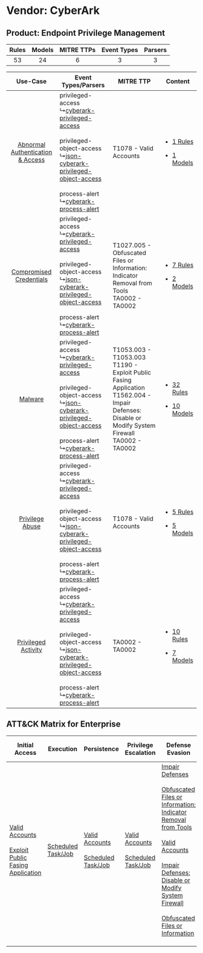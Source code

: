 Vendor: CyberArk
================
Product: Endpoint Privilege Management
--------------------------------------
| Rules | Models | MITRE TTPs | Event Types | Parsers |
|:-----:|:------:|:----------:|:-----------:|:-------:|
|  53   |   24   |     6      |      3      |    3    |

|    Use-Case    | Event Types/Parsers    | MITRE TTP    | Content    |
|:----:| ---- | ---- | ---- |
| [Abnormal Authentication & Access](../../../UseCases/uc_abnormal_authentication_&_access.md) |  privileged-access<br> ↳[cyberark-privileged-access](Ps/pC_cyberarkprivilegedaccess.md)<br><br> privileged-object-access<br> ↳[json-cyberark-privileged-object-access](Ps/pC_jsoncyberarkprivilegedobjectaccess.md)<br><br> process-alert<br> ↳[cyberark-process-alert](Ps/pC_cyberarkprocessalert.md)<br> | T1078 - Valid Accounts<br>    | [<ul><li>1 Rules</li></ul><ul><li>1 Models</li></ul>](RM/r_m_cyberark_endpoint_privilege_management_Abnormal_Authentication_&_Access.md) |
|          [Compromised Credentials](../../../UseCases/uc_compromised_credentials.md)          |  privileged-access<br> ↳[cyberark-privileged-access](Ps/pC_cyberarkprivilegedaccess.md)<br><br> privileged-object-access<br> ↳[json-cyberark-privileged-object-access](Ps/pC_jsoncyberarkprivilegedobjectaccess.md)<br><br> process-alert<br> ↳[cyberark-process-alert](Ps/pC_cyberarkprocessalert.md)<br> | T1027.005 - Obfuscated Files or Information: Indicator Removal from Tools<br>TA0002 - TA0002<br>    | [<ul><li>7 Rules</li></ul><ul><li>2 Models</li></ul>](RM/r_m_cyberark_endpoint_privilege_management_Compromised_Credentials.md)          |
|    [Malware](../../../UseCases/uc_malware.md)    |  privileged-access<br> ↳[cyberark-privileged-access](Ps/pC_cyberarkprivilegedaccess.md)<br><br> privileged-object-access<br> ↳[json-cyberark-privileged-object-access](Ps/pC_jsoncyberarkprivilegedobjectaccess.md)<br><br> process-alert<br> ↳[cyberark-process-alert](Ps/pC_cyberarkprocessalert.md)<br> | T1053.003 - T1053.003<br>T1190 - Exploit Public Fasing Application<br>T1562.004 - Impair Defenses: Disable or Modify System Firewall<br>TA0002 - TA0002<br> | [<ul><li>32 Rules</li></ul><ul><li>10 Models</li></ul>](RM/r_m_cyberark_endpoint_privilege_management_Malware.md)    |
|    [Privilege Abuse](../../../UseCases/uc_privilege_abuse.md)    |  privileged-access<br> ↳[cyberark-privileged-access](Ps/pC_cyberarkprivilegedaccess.md)<br><br> privileged-object-access<br> ↳[json-cyberark-privileged-object-access](Ps/pC_jsoncyberarkprivilegedobjectaccess.md)<br><br> process-alert<br> ↳[cyberark-process-alert](Ps/pC_cyberarkprocessalert.md)<br> | T1078 - Valid Accounts<br>    | [<ul><li>5 Rules</li></ul><ul><li>5 Models</li></ul>](RM/r_m_cyberark_endpoint_privilege_management_Privilege_Abuse.md)    |
|    [Privileged Activity](../../../UseCases/uc_privileged_activity.md)    |  privileged-access<br> ↳[cyberark-privileged-access](Ps/pC_cyberarkprivilegedaccess.md)<br><br> privileged-object-access<br> ↳[json-cyberark-privileged-object-access](Ps/pC_jsoncyberarkprivilegedobjectaccess.md)<br><br> process-alert<br> ↳[cyberark-process-alert](Ps/pC_cyberarkprocessalert.md)<br> | TA0002 - TA0002<br>    | [<ul><li>10 Rules</li></ul><ul><li>7 Models</li></ul>](RM/r_m_cyberark_endpoint_privilege_management_Privileged_Activity.md)    |

ATT&CK Matrix for Enterprise
----------------------------
| Initial Access                                                                                                                                            | Execution                                                               | Persistence                                                                                                                                | Privilege Escalation                                                                                                                       | Defense Evasion                                                                                                                                                                                                                                                                                                                                                                                                                                              | Credential Access | Discovery | Lateral Movement | Collection | Command and Control | Exfiltration | Impact |
| --------------------------------------------------------------------------------------------------------------------------------------------------------- | ----------------------------------------------------------------------- | ------------------------------------------------------------------------------------------------------------------------------------------ | ------------------------------------------------------------------------------------------------------------------------------------------ | ------------------------------------------------------------------------------------------------------------------------------------------------------------------------------------------------------------------------------------------------------------------------------------------------------------------------------------------------------------------------------------------------------------------------------------------------------------ | ----------------- | --------- | ---------------- | ---------- | ------------------- | ------------ | ------ |
| [Valid Accounts](https://attack.mitre.org/techniques/T1078)<br><br>[Exploit Public Fasing Application](https://attack.mitre.org/techniques/T1190)<br><br> | [Scheduled Task/Job](https://attack.mitre.org/techniques/T1053)<br><br> | [Valid Accounts](https://attack.mitre.org/techniques/T1078)<br><br>[Scheduled Task/Job](https://attack.mitre.org/techniques/T1053)<br><br> | [Valid Accounts](https://attack.mitre.org/techniques/T1078)<br><br>[Scheduled Task/Job](https://attack.mitre.org/techniques/T1053)<br><br> | [Impair Defenses](https://attack.mitre.org/techniques/T1562)<br><br>[Obfuscated Files or Information: Indicator Removal from Tools](https://attack.mitre.org/techniques/T1027/005)<br><br>[Valid Accounts](https://attack.mitre.org/techniques/T1078)<br><br>[Impair Defenses: Disable or Modify System Firewall](https://attack.mitre.org/techniques/T1562/004)<br><br>[Obfuscated Files or Information](https://attack.mitre.org/techniques/T1027)<br><br> |                   |           |                  |            |                     |              |        |